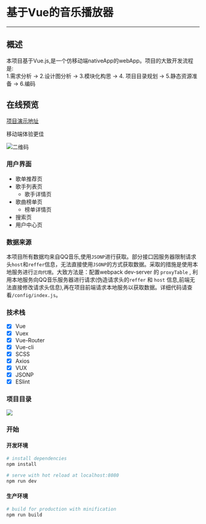 # 基于Vue的音乐播放器

--------
## 概述
本项目基于Vue.js,是一个仿移动端nativeApp的webApp。项目的大致开发流程是:     
1.需求分析 → 2.设计图分析 → 3.模块化构思 → 4. 项目目录规划 → 5.静态资源准备 → 6.编码   

## 在线预览
[项目演示地址](https://ghostratel.github.io/portfolio/Music/index.html#/recommend)      

移动端体验更佳     

![二维码](http://i4.bvimg.com/632724/b3bf4fbb735667d6.png)

### 用户界面
* 歌单推荐页
* 歌手列表页
	* 歌手详情页
* 歌曲榜单页
	* 榜单详情页
* 搜索页
* 用户中心页

### 数据来源
本项目所有数据均来自QQ音乐,使用`JSONP`进行获取。部分接口因服务器限制请求头`host`和`reffer`信息，无法直接使用`JSONP`的方式获取数据。采取的措施是使用本地服务进行`正向代理`。大致方法是：配置webpack dev-server 的 `proxyTable` , 利用本地服务向QQ音乐服务器进行请求(伪造请求头的`reffer` 和 `host` 信息,前端无法直接修改请求头信息),再在项目前端请求本地服务以获取数据。详细代码请查看`/config/index.js`。

### 技术栈

* [x] Vue
* [x] Vuex
* [x] Vue-Router
* [x] Vue-cli
* [x] SCSS
* [x] Axios
* [x] VUX
* [x] JSONP
* [x] ESlint

### 项目目录
![](http://i2.bvimg.com/632724/52603b6f87991740.png)

### 开始
#### 开发环境
``` bash
# install dependencies
npm install

# serve with hot reload at localhost:8080
npm run dev

```
#### 生产环境

``` bash
# build for production with minification
npm run build

```
